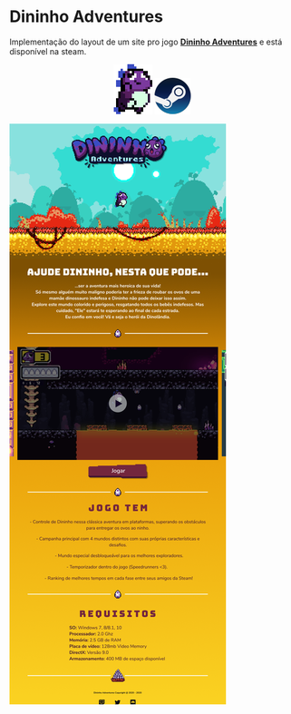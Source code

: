# Dininho Adventures

Implementação do layout de um site pro jogo **[Dininho Adventures](https://store.steampowered.com/app/1230760/Dininho_Adventures)** e está disponível na steam.
<div align="center">
  <img src="images/dininho_2.png">
  <img src="images/steam-logo.png">  
</div>

![Dininho Adventures](/images/home-desktop.png "Dininho Adventures Desktop")